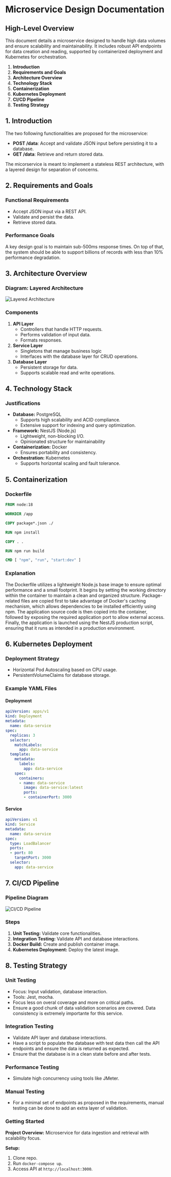 # Microservice Design Documentation

## High-Level Overview

This document details a microservice designed to handle high data volumes and ensure scalability and maintainability. It includes robust API endpoints for data creation and reading, supported by containerized deployment and Kubernetes for orchestration. 

1. **Introduction**
2. **Requirements and Goals**
3. **Architecture Overview**
4. **Technology Stack**
5. **Containerization**
6. **Kubernetes Deployment**
7. **CI/CD Pipeline**
8. **Testing Strategy**

## 1. Introduction
The two following functionalities are proposed for the microservice:
- **POST /data**: Accept and validate JSON input before persisting it to a database.
- **GET /data**: Retrieve and return stored data.

The micorservice is meant to implement a stateless REST architecture, with a layered design for separation of concerns.

## 2. Requirements and Goals

### Functional Requirements
- Accept JSON input via a REST API.
- Validate and persist the data.
- Retrieve stored data.

### Performance Goals
A key design goal is to maintain sub-500ms response times. On top of that, the system should be able to support billions of records with less than 10% performance degradation.

## 3. Architecture Overview

### **Diagram: Layered Architecture**
![Layered Architecture](./diagrams/premiersoft_API_diagram_img.png)

### Components
1. **API Layer**
   - Controllers that handle HTTP requests.
   - Performs validation of input data.
   - Formats responses.
2. **Service Layer**
   - Singletons that manage business logic
   - Interfaces with the database layer for CRUD operations.
3. **Database Layer**
   - Persistent storage for data.
   - Supports scalable read and write operations.

## 4. Technology Stack

### Justifications
- **Database:** PostgreSQL
  - Supports high scalability and ACID compliance.
  - Extensive support for indexing and query optimization.
- **Framework:** NestJS (Node.js)
  - Lightweight, non-blocking I/O.
  - Opinionated structure for maintainability
- **Containerization:** Docker
  - Ensures portability and consistency.
- **Orchestration:** Kubernetes
  - Supports horizontal scaling and fault tolerance.

## 5. Containerization

### Dockerfile
```Dockerfile
FROM node:18

WORKDIR /app

COPY package*.json ./

RUN npm install

COPY . .

RUN npm run build

CMD [ "npm", "run", "start:dev" ]
```

### Explanation
The Dockerfile utilizes a lightweight Node.js base image to ensure optimal performance and a small footprint. It begins by setting the working directory within the container to maintain a clean and organized structure. Package-related files are copied first to take advantage of Docker's caching mechanism, which allows dependencies to be installed efficiently using npm. The application source code is then copied into the container, followed by exposing the required application port to allow external access. Finally, the application is launched using the NestJS production script, ensuring that it runs as intended in a production environment.

## 6. Kubernetes Deployment

### Deployment Strategy
- Horizontal Pod Autoscaling based on CPU usage.
- PersistentVolumeClaims for database storage.

### Example YAML Files
#### Deployment
```yaml
apiVersion: apps/v1
kind: Deployment
metadata:
  name: data-service
spec:
  replicas: 3
  selector:
    matchLabels:
      app: data-service
  template:
    metadata:
      labels:
        app: data-service
    spec:
      containers:
      - name: data-service
        image: data-service:latest
        ports:
        - containerPort: 3000
```

#### Service
```yaml
apiVersion: v1
kind: Service
metadata:
  name: data-service
spec:
  type: LoadBalancer
  ports:
  - port: 80
    targetPort: 3000
  selector:
    app: data-service
```

## 7. CI/CD Pipeline

### Pipeline Diagram
![CI/CD Pipeline](./diagrams/premiersoft_cicd_diagram_image.png)

### Steps
1. **Unit Testing:** Validate core functionalities.
2. **Integration Testing:** Validate API and database interactions.
3. **Docker Build:** Create and publish container image.
4. **Kubernetes Deployment:** Deploy the latest image.

## 8. Testing Strategy

### Unit Testing
- Focus: Input validation, database interaction.
- Tools: Jest, mocha.
- Focus less on overal coverage and more on critical paths.
- Ensure a good chunk of data validation scenarios are covered. Data consistency is extremely importante for this service.

### Integration Testing
- Validate API layer and database interactions.
- Have a script to populate the database with test data then call the API endpoints and ensure the data is returned as expected.
- Ensure that the database is in a clean state before and after tests.

### Performance Testing
- Simulate high concurrency using tools like JMeter.

### Manual Testing
- For a minimal set of endpoints as proposed in the requirements, manual testing can be done to add an extra layer of validation.


### Getting Started
**Project Overview:** Microservice for data ingestion and retrieval with scalability focus.

**Setup:**
1. Clone repo.
2. Run `docker-compose up`.
3. Access API at `http://localhost:3000`.

